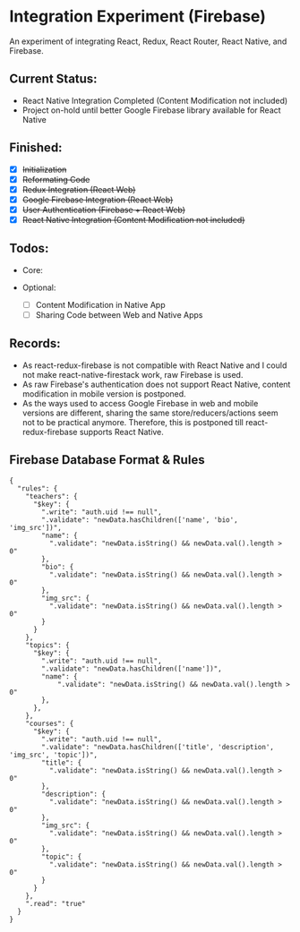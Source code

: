 # Integration Experiment (Firebase)
An experiment of integrating React, Redux, React Router, React Native, and Firebase.

## Current Status:
* React Native Integration Completed (Content Modification not included)
* Project on-hold until better Google Firebase library available for React Native

## Finished:
- [x] ~~Initialization~~
- [x] ~~Reformating Code~~
- [x] ~~Redux Integration (React Web)~~
- [x] ~~Google Firebase Integration (React Web)~~
- [x] ~~User Authentication (Firebase + React Web)~~
- [x] ~~React Native Integration (Content Modification not included)~~
    
## Todos:
* Core: 
    
* Optional:
    - [ ] Content Modification in Native App
    - [ ] Sharing Code between Web and Native Apps
    
## Records:
* As react-redux-firebase is not compatible with React Native and I could not make react-native-firestack work, raw Firebase is used.
* As raw Firebase's authentication does not support React Native, content modification in mobile version is postponed.
* As the ways used to access Google Firebase in web and mobile versions are different, sharing the same store/reducers/actions seem not to be practical anymore. Therefore, this is postponed till react-redux-firebase supports React Native.

## Firebase Database Format & Rules
```
{
  "rules": {
    "teachers": {
      "$key": {
        ".write": "auth.uid !== null",
        ".validate": "newData.hasChildren(['name', 'bio', 'img_src'])",
        "name": {
          ".validate": "newData.isString() && newData.val().length > 0"
        },
        "bio": {
          ".validate": "newData.isString() && newData.val().length > 0"
        },
        "img_src": {
          ".validate": "newData.isString() && newData.val().length > 0"
        }
      }
    },
    "topics": {
      "$key": {
        ".write": "auth.uid !== null",
        ".validate": "newData.hasChildren(['name'])",
        "name": {
        	".validate": "newData.isString() && newData.val().length > 0"
        },
      },
    },
    "courses": {
      "$key": {
        ".write": "auth.uid !== null",
        ".validate": "newData.hasChildren(['title', 'description', 'img_src', 'topic'])",
        "title": {
          ".validate": "newData.isString() && newData.val().length > 0"
        },
        "description": {
          ".validate": "newData.isString() && newData.val().length > 0"
        },
        "img_src": {
          ".validate": "newData.isString() && newData.val().length > 0"
        },
        "topic": {
          ".validate": "newData.isString() && newData.val().length > 0"
        }
      }
    },
    ".read": "true"
  }
}
```
